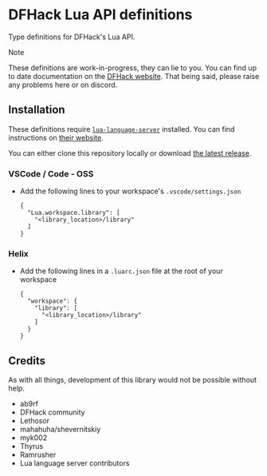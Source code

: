 # DFHack Lua API definitions

Type definitions for DFHack's Lua API.

> [!NOTE]
>
> These definitions are work-in-progress, they can lie to you. You can find
> up to date documentation on the [DFHack website](https://docs.dfhack.org/en/stable/docs/dev/Lua%20API.html).
> That being said, please raise any problems here or on discord.

## Installation

These definitions require [`lua-language-server`](https://github.com/LuaLS/lua-language-server) installed. You can find instructions on [their website](https://luals.github.io/#vscode-install).

You can either clone this repository locally or download [the latest release](https://github.com/vallode/dfhack-lua-definitions/releases/latest/).

### VSCode / Code - OSS

- Add the following lines to your workspace's `.vscode/settings.json`
  ```
  {
    "Lua.workspace.library": [
      "<library_location>/library"
    ]
  }
  ```

### Helix

- Add the following lines in a `.luarc.json` file at the root of your workspace
  ```
  {
    "workspace": {
      "library": [
        "<library_location>/library"
      ]
    }
  }
  ```

## Credits

As with all things, development of this library would not be possible without help.

- ab9rf
- DFHack community
- Lethosor
- mahahuha/shevernitskiy
- myk002
- Thyrus
- Ramrusher
- Lua language server contributors
